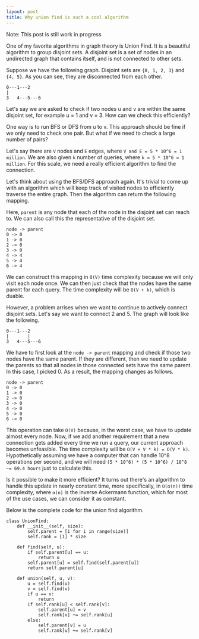 ```yaml
---
layout: post
title: Why union find is such a cool algorithm
---
```


Note: This post is still work in progress

One of my favorite algorithms in graph theory is Union Find. It is a beautiful algorithm to group disjoint sets. A disjoint set is a set of nodes in an undirected graph that contains itself, and is not connected to other sets.

Suppose we have the following graph. Disjoint sets are `{0, 1, 2, 3}` and `{4, 5}`. As you can see, they are disconnected from each other.

```
0---1---2
|
3   4---5---6
```

Let's say we are asked to check if two nodes u and v are within the same disjoint set, for example u = 1 and v = 3. How can we check this efficiently?

One way is to run BFS or DFS from u to v. This approach should be fine if we only need to check one pair. But what if we need to check a large number of pairs?

Let's say there are `V` nodes and `E` edges, where `V and E = 5 * 10^6 = 1 million`. We are also given `k` number of queries, where `k = 5 * 10^6 = 1 million`. For this scale, we need a really efficient algorithm to find the connection.

Let's think about using the BFS/DFS approach again. It's trivial to come up with an algorithm which will keep track of visited nodes to efficiently traverse the entire graph. Then the algorithm can return the following mapping.

Here, `parent` is any node that each of the node in the disjoint set can reach to. We can also call this the representative of the disjoint set.  

```
node -> parent
0 -> 0
1 -> 0
2 -> 0
3 -> 0
4 -> 4
5 -> 4
6 -> 4
```

We can construct this mapping in `O(V)` time complexity because we will only visit each node once. We can then just check that the nodes have the same parent for each query. The time complexity will be `O(V + k)`, which is duable. 

However, a problem arrises when we want to continue to actively connect disjoint sets. Let's say we want to connect 2 and 5. The graph will look like the following.

```
0---1---2
|       |
3   4---5---6
```

We have to first look at the `node -> parent` mapping and check if those two nodes have the same parent. If they are different, then we need to update the parents so that all nodes in those connected sets have the same parent. In this case, I picked 0. As a result, the mapping changes as follows. 

```
node -> parent
0 -> 0
1 -> 0
2 -> 0
3 -> 0
4 -> 0
5 -> 0
6 -> 0
```

This operation can take `O(V)` because, in the worst case, we have to update almost every node. Now, if we add another requirement that a new connection gets added every time we run a query, our current approach becomes unfeasible. The time complexity will be `O(V + V * k) = O(V * k)`. Hypothetically assuming we have a computer that can handle 10^8 operations per second, and we will need `(5 * 10^6) * (5 * 10^6) / 10^8 ~= 69.4 hours` just to calculate this. 

Is it possible to make it more efficient? It turns out there's an algorithm to handle this update in nearly constant time, more specifically, in `O(α(n))` time complexity, where `α(n)` is the inverse Ackermann function, which for most of the use cases, we can consider it as constant.

Below is the complete code for the union find algorithm. 

```python3
class UnionFind:
    def __init__(self, size):
        self.parent = [i for i in range(size)]
        self.rank = [1] * size

    def find(self, u):
        if self.parent[u] == u:
            return u
        self.parent[u] = self.find(self.parent[u])
        return self.parent[u]

    def union(self, u, v):
        u = self.find(u)
        v = self.find(v)
        if u == v:
            return
        if self.rank[u] < self.rank[v]:
            self.parent[u] = v
            self.rank[v] += self.rank[u]
        else:
            self.parent[v] = u
            self.rank[u] += self.rank[v]
```
